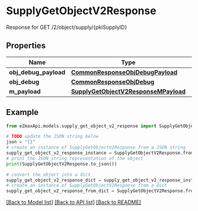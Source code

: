 # SupplyGetObjectV2Response

Response for GET /2/object/supply/{pkiSupplyID}

## Properties

Name | Type | Description | Notes
------------ | ------------- | ------------- | -------------
**obj_debug_payload** | [**CommonResponseObjDebugPayload**](CommonResponseObjDebugPayload.md) |  | 
**obj_debug** | [**CommonResponseObjDebug**](CommonResponseObjDebug.md) |  | [optional] 
**m_payload** | [**SupplyGetObjectV2ResponseMPayload**](SupplyGetObjectV2ResponseMPayload.md) |  | 

## Example

```python
from eZmaxApi.models.supply_get_object_v2_response import SupplyGetObjectV2Response

# TODO update the JSON string below
json = "{}"
# create an instance of SupplyGetObjectV2Response from a JSON string
supply_get_object_v2_response_instance = SupplyGetObjectV2Response.from_json(json)
# print the JSON string representation of the object
print(SupplyGetObjectV2Response.to_json())

# convert the object into a dict
supply_get_object_v2_response_dict = supply_get_object_v2_response_instance.to_dict()
# create an instance of SupplyGetObjectV2Response from a dict
supply_get_object_v2_response_from_dict = SupplyGetObjectV2Response.from_dict(supply_get_object_v2_response_dict)
```
[[Back to Model list]](../README.md#documentation-for-models) [[Back to API list]](../README.md#documentation-for-api-endpoints) [[Back to README]](../README.md)


